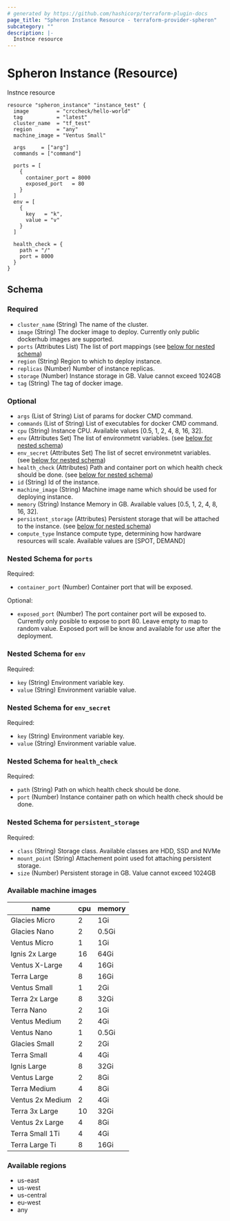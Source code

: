 ```yaml
---
# generated by https://github.com/hashicorp/terraform-plugin-docs
page_title: "Spheron Instance Resource - terraform-provider-spheron"
subcategory: ""
description: |-
  Instnce resource
---
```


# Spheron Instance (Resource)

Instnce resource

```
resource "spheron_instance" "instance_test" {
  image         = "crccheck/hello-world"
  tag           = "latest"
  cluster_name  = "tf_test"
  region        = "any"
  machine_image = "Ventus Small"

  args     = ["arg"]
  commands = ["command"]

  ports = [
    {
      container_port = 8000
      exposed_port   = 80
    }
  ]
  env = [
    {
      key   = "k",
      value = "v"
    }
  ]

  health_check = {
    path = "/"
    port = 8000
  }
}
```

## Schema

### Required

- `cluster_name` (String) The name of the cluster.
- `image` (String) The docker image to deploy. Currently only public dockerhub images are supported.
- `ports` (Attributes List) The list of port mappings (see [below for nested schema](#nestedatt--ports))
- `region` (String) Region to which to deploy instance.
- `replicas` (Number) Number of instance replicas.
- `storage` (Number) Instance storage in GB. Value cannot exceed 1024GB
- `tag` (String) The tag of docker image.

### Optional

- `args` (List of String) List of params for docker CMD command.
- `commands` (List of String) List of executables for docker CMD command.
- `cpu` (String) Instance CPU. Available values [0.5, 1, 2, 4, 8, 16, 32].
- `env` (Attributes Set) The list of environmetnt variables. (see [below for nested schema](#nestedatt--env))
- `env_secret` (Attributes Set) The list of secret environmetnt variables. (see [below for nested schema](#nestedatt--env_secret))
- `health_check` (Attributes) Path and container port on which health check should be done. (see [below for nested schema](#nestedatt--health_check))
- `id` (String) Id of the instance.
- `machine_image` (String) Machine image name which should be used for deploying instance.
- `memory` (String) Instance Memory in GB. Available values [0.5, 1, 2, 4, 8, 16, 32].
- `persistent_storage` (Attributes) Persistent storage that will be attached to the instance. (see [below for nested schema](#nestedatt--persistent_storage))
- `compute_type` Instance compute type, determining how hardware resources will scale. Available values are [SPOT, DEMAND]

<a id="nestedatt--ports"></a>

### Nested Schema for `ports`

Required:

- `container_port` (Number) Container port that will be exposed.

Optional:

- `exposed_port` (Number) The port container port will be exposed to. Currently only posible to expose to port 80. Leave empty to map to random value. Exposed port will be know and available for use after the deployment.

<a id="nestedatt--env"></a>

### Nested Schema for `env`

Required:

- `key` (String) Environment variable key.
- `value` (String) Environment variable value.

<a id="nestedatt--env_secret"></a>

### Nested Schema for `env_secret`

Required:

- `key` (String) Environment variable key.
- `value` (String) Environment variable value.

<a id="nestedatt--health_check"></a>

### Nested Schema for `health_check`

Required:

- `path` (String) Path on which health check should be done.
- `port` (Number) Instance container path on which health check should be done.

<a id="nestedatt--persistent_storage"></a>

### Nested Schema for `persistent_storage`

Required:

- `class` (String) Storage class. Available classes are HDD, SSD and NVMe
- `mount_point` (String) Attachement point used fot attaching persistent storage.
- `size` (Number) Persistent storage in GB. Value cannot exceed 1024GB

### Available machine images

| name             | cpu | memory |
| ---------------- | --- | ------ |
| Glacies Micro    | 2   | 1Gi    |
| Glacies Nano     | 2   | 0.5Gi  |
| Ventus Micro     | 1   | 1Gi    |
| Ignis 2x Large   | 16  | 64Gi   |
| Ventus X-Large   | 4   | 16Gi   |
| Terra Large      | 8   | 16Gi   |
| Ventus Small     | 1   | 2Gi    |
| Terra 2x Large   | 8   | 32Gi   |
| Terra Nano       | 2   | 1Gi    |
| Ventus Medium    | 2   | 4Gi    |
| Ventus Nano      | 1   | 0.5Gi  |
| Glacies Small    | 2   | 2Gi    |
| Terra Small      | 4   | 4Gi    |
| Ignis Large      | 8   | 32Gi   |
| Ventus Large     | 2   | 8Gi    |
| Terra Medium     | 4   | 8Gi    |
| Ventus 2x Medium | 2   | 4Gi    |
| Terra 3x Large   | 10  | 32Gi   |
| Ventus 2x Large  | 4   | 8Gi    |
| Terra Small 1Ti  | 4   | 4Gi    |
| Terra Large Ti   | 8   | 16Gi   |

### Available regions

- us-east
- us-west
- us-central
- eu-west
- any
